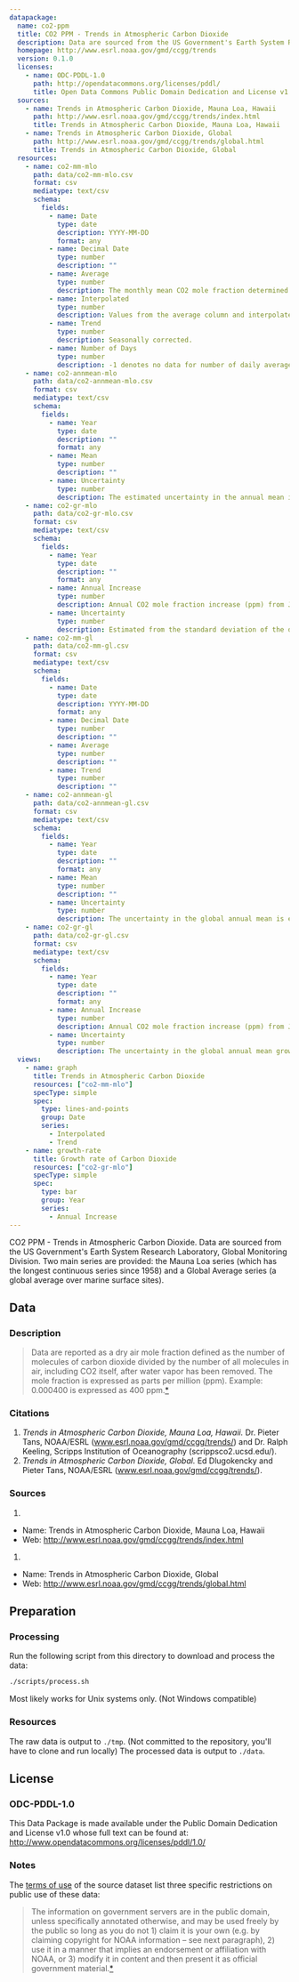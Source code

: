 ```yaml
---
datapackage:
  name: co2-ppm
  title: CO2 PPM - Trends in Atmospheric Carbon Dioxide
  description: Data are sourced from the US Government's Earth System Research Laboratory, Global Monitoring Division. Two main series are provided: the Mauna Loa series (which has the longest continuous series since 1958) and a Global Average series (a global average over marine surface sites).
  homepage: http://www.esrl.noaa.gov/gmd/ccgg/trends
  version: 0.1.0
  licenses:
    - name: ODC-PDDL-1.0
      path: http://opendatacommons.org/licenses/pddl/
      title: Open Data Commons Public Domain Dedication and License v1.0
  sources:
    - name: Trends in Atmospheric Carbon Dioxide, Mauna Loa, Hawaii
      path: http://www.esrl.noaa.gov/gmd/ccgg/trends/index.html
      title: Trends in Atmospheric Carbon Dioxide, Mauna Loa, Hawaii
    - name: Trends in Atmospheric Carbon Dioxide, Global
      path: http://www.esrl.noaa.gov/gmd/ccgg/trends/global.html
      title: Trends in Atmospheric Carbon Dioxide, Global
  resources:
    - name: co2-mm-mlo
      path: data/co2-mm-mlo.csv
      format: csv
      mediatype: text/csv
      schema:
        fields:
          - name: Date
            type: date
            description: YYYY-MM-DD
            format: any
          - name: Decimal Date
            type: number
            description: ""
          - name: Average
            type: number
            description: The monthly mean CO2 mole fraction determined from daily averages. If there are missing days concentrated either early or late in the month, the monthly mean is corrected to the middle of the month using the average seasonal cycle. Missing months are denoted by -99.99.
          - name: Interpolated
            type: number
            description: Values from the average column and interpolated values where data are missing. Interpolated values are computed in two steps. First, we compute for each month the average seasonal cycle in a 7-year window around each monthly value. In this way the seasonal cycle is allowed to change slowly over time. We then determine the trend value for each month by removing the seasonal cycle; this result is shown in the trend column. Trend values are linearly interpolated for missing months. The interpolated monthly mean is then the sum of the average seasonal cycle value and the trend value for the missing month.
          - name: Trend
            type: number
            description: Seasonally corrected.
          - name: Number of Days
            type: number
            description: -1 denotes no data for number of daily averages in the month.
    - name: co2-annmean-mlo
      path: data/co2-annmean-mlo.csv
      format: csv
      mediatype: text/csv
      schema:
        fields:
          - name: Year
            type: date
            description: ""
            format: any
          - name: Mean
            type: number
            description: ""
          - name: Uncertainty
            type: number
            description: The estimated uncertainty in the annual mean is the standard deviation of the differences of annual mean values determined independently by NOAA/ESRL and the Scripps Institution of Oceanography.
    - name: co2-gr-mlo
      path: data/co2-gr-mlo.csv
      format: csv
      mediatype: text/csv
      schema:
        fields:
          - name: Year
            type: date
            description: ""
            format: any
          - name: Annual Increase
            type: number
            description: Annual CO2 mole fraction increase (ppm) from Jan 1 through Dec 31.
          - name: Uncertainty
            type: number
            description: Estimated from the standard deviation of the differences between monthly mean values determined independently by the Scripps Institution of Oceanography and by NOAA/ESRL.
    - name: co2-mm-gl
      path: data/co2-mm-gl.csv
      format: csv
      mediatype: text/csv
      schema:
        fields:
          - name: Date
            type: date
            description: YYYY-MM-DD
            format: any
          - name: Decimal Date
            type: number
            description: ""
          - name: Average
            type: number
            description: ""
          - name: Trend
            type: number
            description: ""
    - name: co2-annmean-gl
      path: data/co2-annmean-gl.csv
      format: csv
      mediatype: text/csv
      schema:
        fields:
          - name: Year
            type: date
            description: ""
            format: any
          - name: Mean
            type: number
            description: ""
          - name: Uncertainty
            type: number
            description: The uncertainty in the global annual mean is estimated using a monte carlo technique that computes 100 global annual averages, each time using a slightly different set of measurement records from the NOAA ESRL cooperative air sampling network.  The reported uncertainty is the mean of the standard deviations for each annual average using this technique. Please see Conway et al., 1994, JGR, vol. 99, no. D11. for a complete discussion.
    - name: co2-gr-gl
      path: data/co2-gr-gl.csv
      format: csv
      mediatype: text/csv
      schema:
        fields:
          - name: Year
            type: date
            description: ""
            format: any
          - name: Annual Increase
            type: number
            description: Annual CO2 mole fraction increase (ppm) from Jan 1 through Dec 31.
          - name: Uncertainty
            type: number
            description: The uncertainty in the global annual mean growth rate is estimated using a monte carlo technique that computes 100 time series of global annual growth rates, each time using measurement records from a different sampling of sites from the NOAA ESRL cooperative air sampling network. Each year has a different uncertainty. Please see Conway et al., 1994, JGR, vol. 99, no. D11. for a complete discussion. The last one or two years listed could have preliminary uncertainties set equal to the average uncertainty since 1980. Before 1980 the global growth rate has been approximated by taking the average of Mauna Loa and the South Pole, correcting for the offset between (MLO+SPO)/2 and the global Marine Boundary Layer, as described in Ballantyne et al, 2012.
  views:
    - name: graph
      title: Trends in Atmospheric Carbon Dioxide
      resources: ["co2-mm-mlo"]
      specType: simple
      spec:
        type: lines-and-points
        group: Date
        series:
          - Interpolated
          - Trend
    - name: growth-rate
      title: Growth rate of Carbon Dioxide
      resources: ["co2-gr-mlo"]
      specType: simple
      spec:
        type: bar
        group: Year
        series:
          - Annual Increase
---
```


CO2 PPM - Trends in Atmospheric Carbon Dioxide. Data are sourced from the US Government's Earth System Research Laboratory, Global Monitoring Division. Two main series are provided: the Mauna Loa series (which has the longest continuous series since 1958) and a Global Average series (a global average over marine surface sites).

## Data

### Description

> Data are reported as a dry air mole fraction defined as the number of molecules of carbon dioxide divided by the number of all molecules in air, including CO2 itself, after water vapor has been removed. The mole fraction is expressed as parts per million (ppm). Example: 0.000400 is expressed as 400 ppm.[*][ccgg-trends]

### Citations

1. *Trends in Atmospheric Carbon Dioxide, Mauna Loa, Hawaii.* Dr. Pieter Tans, NOAA/ESRL (www.esrl.noaa.gov/gmd/ccgg/trends/) and Dr. Ralph Keeling, Scripps Institution of Oceanography (scrippsco2.ucsd.edu/).
1. *Trends in Atmospheric Carbon Dioxide, Global.* Ed Dlugokencky and Pieter Tans, NOAA/ESRL (www.esrl.noaa.gov/gmd/ccgg/trends/).

### Sources

1. 
  * Name: Trends in Atmospheric Carbon Dioxide, Mauna Loa, Hawaii
  * Web: http://www.esrl.noaa.gov/gmd/ccgg/trends/index.html
1. 
  * Name: Trends in Atmospheric Carbon Dioxide, Global
  * Web: http://www.esrl.noaa.gov/gmd/ccgg/trends/global.html

## Preparation

### Processing

Run the following script from this directory to download and process the data:

```bash
./scripts/process.sh
```

Most likely works for Unix systems only. (Not Windows compatible)

### Resources

The raw data is output to `./tmp`. (Not committed to the repository, you'll have to clone and run locally) The processed data is output to `./data`.

## License

### ODC-PDDL-1.0

This Data Package is made available under the Public Domain Dedication and License v1.0 whose full text can be found at: http://www.opendatacommons.org/licenses/pddl/1.0/

### Notes

The [terms of use][gmd] of the source dataset list three specific restrictions on public use of these data:

> The information on government servers are in the public domain, unless specifically annotated otherwise, and may be used freely by the public so long as you do not 1) claim it is your own (e.g. by claiming copyright for NOAA information – see next paragraph), 2) use it in a manner that implies an endorsement or affiliation with NOAA, or 3) modify it in content and then present it as official government material.[*][gmd]

[ccgg-trends]: http://www.esrl.noaa.gov/gmd/ccgg/trends/index.html
[gmd]: http://www.esrl.noaa.gov/gmd/about/disclaimer.html
